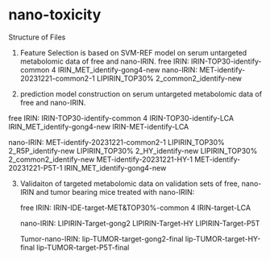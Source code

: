 # nano-toxicity
Structure of Files
1) Feature Selection is based on SVM-REF model on serum untargeted metabolomic data of free and nano-IRIN. 
   free IRIN: IRIN-TOP30-identify-common 4
	   IRIN_MET_identify-gong4-new
   nano-IRIN: MET-identify-20231221-common2-1
                     LIPIRIN_TOP30% 2_common2_identify-new
                     
1) prediction model construction on serum untargeted metabolomic data of free and nano-IRIN. 
   
free IRIN: IRIN-TOP30-identify-common 4
                IRIN-TOP30-identify-LCA
	IRIN_MET_identify-gong4-new
                IRIN-MET-identify-LCA

   nano-IRIN: MET-identify-20231221-common2-1
                     LIPIRIN_TOP30% 2_R5P_identify-new
                     LIPIRIN_TOP30% 2_HY_identify-new
                     LIPIRIN_TOP30% 2_common2_identify-new
                     MET-identify-20231221-HY-1
                     MET-identify-20231221-P5T-1
                     IRIN_MET_identify-gong4-new 

3) Validaiton of targeted metabolomic data on validation sets  of free, nano-IRIN and tumor bearing mice treated with nano-IRIN:
   
    free IRIN: IRIN-IDE-target-MET&TOP30%-common 4
                    IRIN-target-LCA

    nano-IRIN: LIPIRIN-Target-gong2
                      LIPIRIN-Target-HY
                      LIPIRIN-Target-P5T

    Tumor-nano-IRIN: lip-TUMOR-target-gong2-final
                                 lip-TUMOR-target-HY-final
                                 lip-TUMOR-target-P5T-final	
